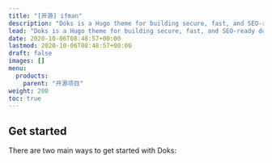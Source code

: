 ```yaml
---
title: "[开源] ifman"
description: "Doks is a Hugo theme for building secure, fast, and SEO-ready documentation websites, which you can easily update and customize."
lead: "Doks is a Hugo theme for building secure, fast, and SEO-ready documentation websites, which you can easily update and customize."
date: 2020-10-06T08:48:57+00:00
lastmod: 2020-10-06T08:48:57+00:00
draft: false
images: []
menu:
  products:
    parent: "开源项目"
weight: 200
toc: true
---
```


## Get started

There are two main ways to get started with Doks:
